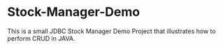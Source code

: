 # Stock-Manager-Demo
This is a small JDBC Stock Manager Demo Project that illustrates how to perform CRUD in JAVA.
